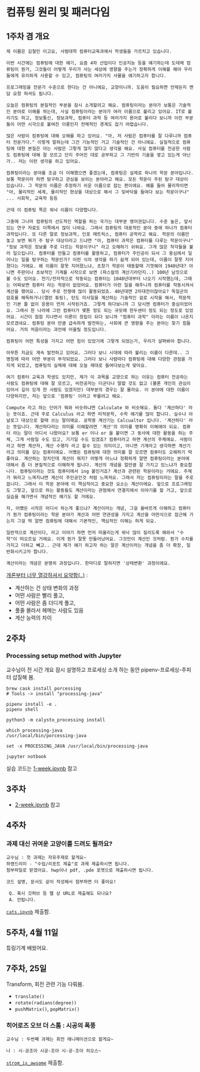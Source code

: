 # 컴퓨팅 원리 및 패러다임

## 1주차 겸 개요

```
제 이름은 김철민 이고요, 사범대학 컴퓨터교육과에서 학생들을 가르치고 있습니다.

이번 시간에는 컴퓨팅에 대한 얘기, 요즘 4차 산업이다 인공지능 등을 얘기하는데 도데체 컴퓨팅이 뭔가, 그것들이 어떻게 우리가 사는 세상에 영향을 주는가 정확하게 이해를 해야 우리들에게 유리하게 사용할 수 있고, 컴퓨팅의 여러가지 사물을 얘기하고자 합니다.

프로그래밍을 전문가 수준으로 한다는 건 아니에요, 교양이니까. 도움이 필요하면 언제든지 면담 요청 하셔도 됩니다.

오늘은 컴퓨팅의 본질적인 부분을 잠시 소개할려고 해요. 컴퓨팅이라는 분야가 보통은 기술적인 분야로 이해를 하는데, 사실 컴퓨팅이라는 분야가 여러 이름으로 불리고 있어요. IT로 불리기도 하고, 정보통신, 정보과학, 컴퓨터 과학 등 여러가지 용어로 불리다 보니까 이런 부분들이 어떤 시각으로 붙여진 이릉인지 전체적인 경계도 잡기 어렵습니다.

많은 사람이 컴퓨팅에 대해 오해를 하고 있어요. "아, 저 사람은 컴퓨터를 잘 다루니까 컴퓨터 전문가다." 이렇게 말하는데 그건 기능적인 거고 기술적인 건 아니에요. 실질적으로 컴퓨팅에 대한 본질은 아는 사람은 그렇게 많지 않다고 생각을 해요. 사실 컴퓨터를 전공한 사람도 컴퓨팅에 대해 잘 모르고 단지 주어진 대로 공부하고 그 기반의 기술을 쌓고 있는게 아닌가.. 저는 이런 생각을 하고 있어요.

컴퓨팅이라는 분야를 조금 더 이해했으면 좋겠는데, 컴퓨팅은 실제로 하나의 학문 분야입니다. 보통 학문이라 하면 탐구하고 관심을 보이는 분야라고 해요. 모든 학문이 주된 탐구 대상이 있습니다. 그 학문의 이름은 추정하기 쉬운 이름으로 잡는 편이에요. 예를 들어 물리학이면 "아, 물리적인 세계, 물리적인 현상을 대상으로 해서 그 및바닥을 들여다 보는 학문이구나" ... 사회학, 교육학 등등

근데 이 컴퓨팅 쪽은 워낙 이름이 다양합니다.

그중에 그나마 컴퓨팅의 선도적인 역할을 하는 국가는 대부분 영어권입니다. 수준 높은, 앞서있는 연구 자료도 이쪽에서 많이 나와요. 그래서 컴퓨팅의 대표적인 분야 중에 하나가 컴퓨터 과학입니다. 또 다른 말로 정보과학, 인포 매트릭스, 컴퓨터 공학라고 해요. 학문의 이름만 놓고 보면 뭐가 주 탐구 대상이라고 드냐면 "아, 컴퓨터 과학은 컴퓨터를 다루는 학문이구나" "정보 과학은 정보를 주로 다르는 학문이구나" 라고 오해하기 쉬워요. 그게 많은 착각들을 불러 일으킵니다. 컴퓨터를 만들고 컴퓨터를 활용하고, 컴퓨터가 주인공이 되서 그 중심에서 일어나는 일을 탐구하는 학문인가? 이런 식의 생각을 하기 쉽게 되어 있는데, 이름이 잘못 지어졌다는 거에요. 왜 이름이 잘못 지어졌느냐, 초창기 학문이 태동할때 기껏해야 1940년대? 아니면 주판이나 초보적인 기계를 시작으로 보면 (파스칼의 계산기라던지..) 100년 남짓으로 볼 수도 있어요. 전기/전자적으로 작동되는 컴퓨터는 1040년대부터 나오기 시작했는데, 그때는 어찌보면 컴퓨터 라는 학문이 없었어요. 컴퓨터가 이런 일을 해주니까 컴퓨터를 작동시켜서 계산을 했어요.. 당시 주로 전쟁에 많이 활동되었죠. 40년대면 2차대전이잖아요? 독일군의 암호를 해독하거나(앨런 튜링), 탄도 미사일을 계산하는 기술적인 걸로 시작을 해서, 학문적인 기본 틀 없이 응용이 먼저 시작된거죠. 그렇게 하다보니까 그 당시엔 컴퓨터가 중심이었어요. 그래서 한 나라에 그런 컴퓨터가 몇톤 정도 되는 규모에 한두센터 정도 되는 정도로 있었어요. 시간이 점점 지나면서 이론이 정립이 되다 보니까 "컴퓨터 과학" 이라는 이름이 나온지 모르겠네요. 컴퓨팅 분야 만큼 급속하게 발전하는, 사회에 큰 영향을 주는 분야는 찾기 힘들어요. 거의 처음이라는 과언에 어울릴 정도입니다.

컴퓨팅이 어떤 특성을 가지고 어떤 힘이 있었기에 그렇게 되었는가, 우리가 살펴봐야 합니다.

아무튼 지금도 계속 발전하고 있어요. 그러다 보니 시대에 따라 불리는 이름이 다른데.. 그 명칭에 따라 어떤 부분이 부각되었요. 그러다 보니 사람마다 컴퓨팅에 대해 다양한 관점을 가지게 되었고, 컴퓨팅의 실체에 대해 오늘 제대로 들여다보는게 맞아요.

여기 컴퓨터 교육과 학생도 있지만, 제가 이 과목을 교양으로 하는 이유는 컴퓨터 전공하는 사람도 컴퓨팅에 대해 잘 모르고, 비전공자는 더군다나 말할 것도 없고 (물론 개인의 관심이 있어서 깊이 있게 한 사람도 있겠지만) 대부분의 경우는 잘 몰라요. 이 분야에 대한 이름이 다양하지만, 저는 앞으로 '컴퓨팅' 이라고 부를려고 해요.

Compute 라고 하는 단어가 뭐와 비슷하냐면 Calculate 와 비슷해요. 둘다 '계산하다' 라는 뜻이죠. 근데 주로 Calculus 라고 하면 미적분학, 수학 얘기를 많이 합니다. 실수나 아날로그 대상으로 할때 쓰는 말이에요. 공학용 계산기는 Calcualtor 입니다. '계산하다' 라는 뜻입니다. 계산하다라는 의미를 이해할려면 '계산'의 의미를 명확히 이해애야 되요. 컴퓨터 라는 말이 어디서 나왔어요? 보통 er 이나 or 을 붙이면 그 동사에 대한 활동을 하는 주체, 그게 사람일 수도 있고, 기기일 수도 있겠죠? 컴퓨터라고 하면 계산의 주체에요. 사람이라고 하면 계산자, 계산 수행자 라고 할수 있는 의미이고, 아니면 기계라고 생각하면 계산기 라고 의미를 갖는 컴퓨터에요. 어쨌든 컴퓨팅에 대한 의미를 잘 모르면 컴퓨터도 오해하기 딱 좋아요. 계산하는 장치인데 계산이 뭐지? 어떻게 아느냐 정확하게 알면 컴퓨팅이라는 분야에 대해서 좀 더 본질적으로 이해하게 됩니다. 계산의 개념을 얼만큼 잘 가지고 있느냐가 중요합니다. 컴퓨팅이라는 것도 컴퓨터에서 ing 붙인거죠? 계산과 관련된 학문이라는 거에요. 주체가 뭐라고 느껴지냐면 계산이 주인공인것 처럼 느껴져요. 그래서 저는 컴퓨팅이라는 말을 주로 씁니다. 그래서 이 학문 분야에 이 핵심적이고 중요한 요소는 계산이에요. 앞으로 프로그래밍도 그렇고, 앞으로 하는 활동들도 계산이라는 관점에서 연결지에서 이야기를 할 거고, 앞으로 실습을 해가면서 개념적인 얘기도 할 거에요.

자, 어쨌든 시작은 어디서 하는게 좋으냐? 계산이라는 개념, 그걸 올바르게 이해하고 컴퓨터가 뭔가 컴퓨팅이라는 학문 분야가 계산과 어떤 연관성을 가지고 계산을 어떤식으로 접근해 가는지 그걸 딱 알면 컴퓨팅에 대해서 기본적인, 핵심적인 이해는 하게 되요.

일반적으로 계산이다, 라고 이야기 하면 먼저 떠올리는게 워낙 많이 질리도록 해와서 "수학"이 떠오르실 거에요. 이게 뭔가 잘못 만들어났어요. 그것만이 계산인 것처럼. 뭔가 수치를 가지고 더하고 빼고.. 근데 제가 얘기 하고자 하는 말은 계산이라는 개념을 좀 더 확장, 일반화시키고자 합니다.

계산이라는 개념은 분명히 과정입니다. 한마디로 말하지면 '상태변환' 과정이에요.
```

[개론부터 너무 열강하셔서 요약함(..)](https://ko.wikipedia.org/wiki/페르마의_마지막_정리) :
- 계산하는 건 상태 변화의 과정
- 어떤 사람은 빨리 풀고,
- 어떤 사람은 좀 더디게 풀고,
- 풀줄 몰라서 헤메는 사람도 있음
- 계산 능력의 차이

## 2주차

### Processing setup method with Jupyter
교수님이 전 시간 개요 잠시 설명하고 프로세싱 소개 하는 동안 pipenv-프로세싱-주피터 삽질해 봄.

```
brew cask install porcessing
# Tools -> install "processing-java"

pipenv install -e .
pipenv shell

python3 -m calysto_processing install

which processing-java
/usr/local/bin/porcessing-java

set -x PROCESSING_JAVA /usr/local/bin/processing-java

jupyter notbook
```

실습 코드는 [1-week.ipynb](./1-week.ipynb) 참고

## 3주차

- [2-week.ipynb](./2-week.ipynb) 참고


## 4주차

### 과제 대신 귀여운 고양이를 드려도 될까요?

```
교수님 : 첫 과제는 자유주제로 할게요~
하영드리미 - "수업/리포트 제출"로 과제 제출하시면 됩니다.
첨부파일로 받겠어요. hwp이나 pdf, .pde 포멧으로 제출하시면 됩니다.

코드 설명, 문서도 같이 작성해서 첨부하면 더 좋아요!

 Q. 혹시 깃허브 등 웹 상 URL로 제출해도 되나요?
 A. 안됩니다.
```
[`cats.ipynb`](./cats.ipynb) 제출함.

## 5주차, 4월 11일

튜링기계 배웠어요.

## 7주차, 25일

Transform, 회전 관련 기능 다뤄봄.

- `translate()`
- `rotate(radians(degree))`
- `pushMatrix()`, `popMatrix()`

### 히어로즈 오브 더 스톰 : 시공의 폭풍

```
교수님 : 두번째 과제는 회전 애니매이션으로 할게요~

나 : 시-공조아 시공-조아 시-공-조아 히오스~
```

[`strom_is_awsome`](./strom_is_awsome)  제출함.

